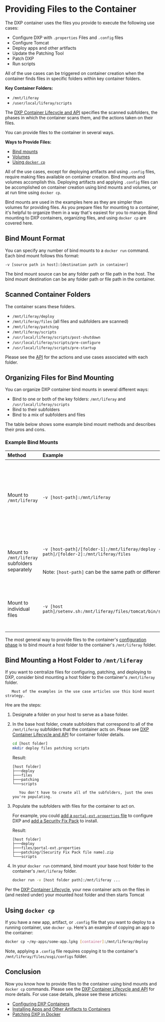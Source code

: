 # Providing Files to the Container

The DXP container uses the files you provide to execute the following use cases:

-   Configure DXP with `.properties` Files and `.config` files
-   Configure Tomcat
-   Deploy apps and other artifacts
-   Update the Patching Tool
-   Patch DXP
-   Run scripts

All of the use cases can be triggered on container creation when the container finds files in specific folders within key container folders.

**Key Container Folders:**

-   `/mnt/liferay`
-   `/user/local/liferay/scripts`

The [DXP Container Lifecycle and API](./dxp-container-lifecycle-and-api.md) specifies the scanned subfolders, the phases in which the container scans them, and the actions taken on their files.

You can provide files to the container in several ways.

**Ways to Provide Files:**

-   [Bind mounts](https://docs.docker.com/storage/bind-mounts/)
-   [Volumes](https://docs.docker.com/storage/volumes/)
-   [Using `docker cp`](https://docs.docker.com/engine/reference/commandline/cp/)

All of the use cases, except for deploying artifacts and using `.config` files, require making files available on container creation. Bind mounts and volumes accomplish this. Deploying artifacts and applying `.config` files can be accomplished on container creation using bind mounts and volumes, or at run time using `docker cp`.

Bind mounts are used in the examples here as they are simpler than volumes for providing files. As you prepare files for mounting to a container, it's helpful to organize them in a way that's easiest for you to manage. Bind mounting to DXP containers, organizing files, and using `docker cp` are covered here.

## Bind Mount Format

You can specify any number of bind mounts to a `docker run` command. Each bind mount follows this format:

```
-v [source path in host]:[destination path in container]
```

The bind mount source can be any folder path or file path in the host. The bind mount destination can be any folder path or file path in the container.

## Scanned Container Folders

The container scans these folders.

-   `/mnt/liferay/deploy`
-   `/mnt/liferay/files` (all files and subfolders are scanned)
-   `/mnt/liferay/patching`
-   `/mnt/liferay/scripts`
-   `/usr/local/liferay/scripts/post-shutdown`
-   `/usr/local/liferay/scripts/pre-configure`
-   `/usr/local/liferay/scripts/pre-startup`

Please see the [API](./dxp-container-lifecycle-and-api.md#api) for the actions and use cases associated with each folder.

## Organizing Files for Bind Mounting

You can organize DXP container bind mounts in several different ways:

-   Bind to one or both of the key folders: `/mnt/liferay` and `/usr/local/liferay/scripts`
-   Bind to their subfolders
-   Bind to a mix of subfolders and files

The table below shows some example bind mount methods and describes their pros and cons.

### Example Bind Mounts

| Method                                        | Example                                                                                                                                                              | Pros                                                                     | Cons                                                                                                                                   |
| :-------------------------------------------- | :------------------------------------------------------------------------------------------------------------------------------------------------------------------- | :----------------------------------------------------------------------- | :------------------------------------------------------------------------------------------------------------------------------------- |
| Mount to `/mnt/liferay`                       | `-v [host-path]:/mnt/liferay`                                                                                                                                        | Centralizes the input files.                                             | Input files must be organized in subfolders that the container expects (see the locations listed [above](#scanned-container-folders)). |
| Mount to `/mnt/liferay` subfolders separately | `-v [host-path]/[folder-1]:/mnt/liferay/deploy -v [host-path]/[folder-2]:/mnt/liferay/files`<br><br><br>Note: `[host-path]` can be the same path or different paths. | Flexibility to use input file groups in different locations on the host. | More host file locations to manage.                                                                                                    |
| Mount to individual files                     | `-v [host path]/setenv.sh:/mnt/liferay/files/tomcat/bin/setenv.sh`                                                                                                   | Input files are clearly visible in the `docker run` command.             | Lengthy docker run commands. Even more host file locations to manage.                                                                  |

The most general way to provide files to the container's [configuration phase](./dxp-container-lifecycle-and-api.md#lifecycle) is to bind mount a host folder to the container's `/mnt/liferay` folder.

## Bind Mounting a Host Folder to `/mnt/liferay`

If you want to centralize files for configuring, patching, and deploying to DXP, consider bind mounting a host folder to the container's `/mnt/liferay` folder.

```note::
   Most of the examples in the use case articles use this bind mount strategy.
```

Hre are the steps:

1. Designate a folder on your host to serve as a base folder.

1. In the base host folder, create subfolders that correspond to all of the `/mnt/liferay` subfolders that the container acts on. Please see [DXP Container Lifecycle and API](./dxp-container-lifecycle) for container folder details.

    ```bash
    cd [host folder]
    mkdir deploy files patching scripts
    ```

    Result:

    ```
    [host folder]
    ├───deploy
    ├───files
    ├───patching
    └───scripts
    ```

    ```note::
       You don't have to create all of the subfolders, just the ones you're populating.
    ```

1. Populate the subfolders with files for the container to act on.

    For example, you could [add a `portal-ext.properties` file](./configuring-dxp-containers.md#portal-properties) to configure DXP and [add a Security Fix Pack](./patching-dxp-in-docker.md) to install.

    Result:

    ```
    [host folder]
    ├───deploy
    ├───files/portal-ext.properties
    ├───patching/[Security Fix Pack file name].zip
    └───scripts
    ```

1. In your `docker run` command, bind mount your base host folder to the container's `/mnt/liferay` folder.

    ```bash
    docker run -v [host folder path]:/mnt/liferay ...
    ```

Per the [DXP Container Lifecycle](./dxp-container-lifecycle-and-api.md#liferay-phases), your new container acts on the files in (and nested under) your mounted host folder and then starts Tomcat

## Using `docker cp`

If you have a new app, artifact, or `.config` file that you want to deploy to a running container, use `docker cp`. Here's an example of copying an app to the container:

```bash
docker cp ~/my-apps/some-app.lpkg [container]:/mnt/liferay/deploy
```

Note, applying a `.config` file requires copying it to the container's `/mnt/liferay/files/osgi/configs` folder.

## Conclusion

Now you know how to provide files to the container using bind mounts and `docker cp` commands. Please see the [DXP Container Lifecycle and API](./dxp-container-lifecycle-and-api.md) for more details. For use case details, please see these articles:

-   [Configuring DXP Containers](./configuring-dxp-containers.md)
-   [Installing Apps and Other Artifacts to Containers](./installing-apps-and-other-artifacts-to-containers.md)
-   [Patching DXP in Docker](./patching-dxp-in-docker.md)
